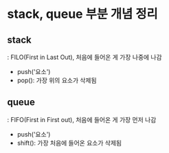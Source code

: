 # stack, queue 부분 개념 정리
## stack
: FILO(First in Last Out), 처음에 들어온 게 가장 나중에 나감
- push('요소')
- pop(): 가장 위의 요소가 삭제됨

## queue
: FIFO(First in First out), 처음에 들어온 게 가장 먼저 나감
- push('요소')
- shift(): 가장 처음에 들어온 요소가 삭제됨